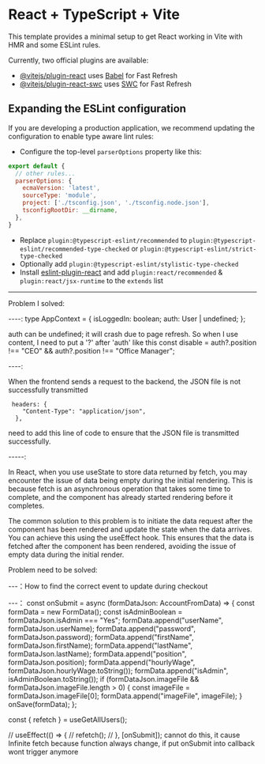 # React + TypeScript + Vite

This template provides a minimal setup to get React working in Vite with HMR and some ESLint rules.

Currently, two official plugins are available:

- [@vitejs/plugin-react](https://github.com/vitejs/vite-plugin-react/blob/main/packages/plugin-react/README.md) uses [Babel](https://babeljs.io/) for Fast Refresh
- [@vitejs/plugin-react-swc](https://github.com/vitejs/vite-plugin-react-swc) uses [SWC](https://swc.rs/) for Fast Refresh

## Expanding the ESLint configuration

If you are developing a production application, we recommend updating the configuration to enable type aware lint rules:

- Configure the top-level `parserOptions` property like this:

```js
export default {
  // other rules...
  parserOptions: {
    ecmaVersion: 'latest',
    sourceType: 'module',
    project: ['./tsconfig.json', './tsconfig.node.json'],
    tsconfigRootDir: __dirname,
  },
}
```

- Replace `plugin:@typescript-eslint/recommended` to `plugin:@typescript-eslint/recommended-type-checked` or `plugin:@typescript-eslint/strict-type-checked`
- Optionally add `plugin:@typescript-eslint/stylistic-type-checked`
- Install [eslint-plugin-react](https://github.com/jsx-eslint/eslint-plugin-react) and add `plugin:react/recommended` & `plugin:react/jsx-runtime` to the `extends` list


-----------------------------

Problem I solved:

----:
type AppContext = {
  isLoggedIn: boolean;
  auth: User | undefined;
};

auth can be undefined; it will crash due to page refresh. So when I use content, I need to put a '?' after 'auth' like this
  const disable =
    auth?.position !== "CEO" && auth?.position !== "Office Manager";


----:

When the frontend sends a request to the backend, the JSON file is not successfully transmitted

     headers: {
        "Content-Type": "application/json",
      },

 need to add this line of code to ensure that the JSON file is transmitted successfully.

 -----:
 
 In React, when you use useState to store data returned by fetch, you may encounter the issue of data being empty during the initial rendering. This is because fetch is an asynchronous operation that takes some time to complete, and the component has already started rendering before it completes.

The common solution to this problem is to initiate the data request after the component has been rendered and update the state when the data arrives. You can achieve this using the useEffect hook. This ensures that the data is fetched after the component has been rendered, avoiding the issue of empty data during the initial render.

 

 Problem need to be solved:


---：How to find the correct event to update during checkout

---：  const onSubmit = async (formDataJson: AccountFromData) => {
    const formData = new FormData();
    const isAdminBoolean = formDataJson.isAdmin === "Yes";
    formData.append("userName", formDataJson.userName);
    formData.append("password", formDataJson.password);
    formData.append("firstName", formDataJson.firstName);
    formData.append("lastName", formDataJson.lastName);
    formData.append("position", formDataJson.position);
    formData.append("hourlyWage", formDataJson.hourlyWage.toString());
    formData.append("isAdmin", isAdminBoolean.toString());
    if (formDataJson.imageFile && formDataJson.imageFile.length > 0) {
      const imageFile = formDataJson.imageFile[0];
      formData.append("imageFile", imageFile);
    }
    onSave(formData);
  };

  const { refetch } = useGetAllUsers();

  // useEffect(() => {
  //   refetch();
  // }, [onSubmit]); cannot do this, it cause Infinite fetch because function always change, if put onSubmit into callback wont trigger anymore 


 





